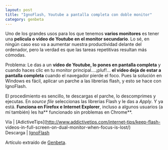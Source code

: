 ```yaml
---
layout: post
title: "IgnoFlash, Youtube a pantalla completa con doble monitor"
category: genbeta
---
```




Uno de los grandes usos para los que tenemos **varios monitores** es tener una
**película o vídeo de Youtube en el monitor secundario**. Lo sé, en ningún
caso eso va a aumentar nuestra productividad delante del ordenador, pero la
verdad es que las tareas repetitivas resultan más cómodas.

Problema: Le das a un **vídeo de Youtube, lo pones en pantalla completa** y
cuando haces clic en tu monitor principal….¡pluf!... **el vídeo deja de estar
a pantalla completa** cuando el navegador pierde el foco. Pues la solución en
Windows es fácil, aplicar un parche a las librerías flash, y esto se hace con
IgnoFlash.

El procedimiento es sencillo, te descargas el parche, lo descomprimes y
ejecutas. En _source file_ seleccionas las librerías Flash y le das a _Apply_.
Y ya está. **Funciona en Firefox e Internet Explorer**, incluso a algunos
usuarios (a mí también) les ha** funcionado sin problemas en Chrome**.

Vía | [AdictiveTips](http://www.addictivetips.com/internet-tips/keep-flash-
videos-in-full-screen-on-dual-monitor-when-focus-is-lost/)  
Descarga | [IgnoFlash](http://deve.loping.net/projects/ignoflash/)

Artículo extraído de [Genbeta](http://www.genbeta.com).